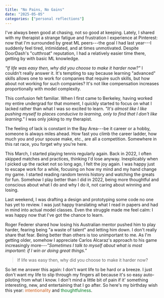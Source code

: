 ```yaml
---
title: "No Pains, No Gains"
date: "2025-05-05"
categories: ["personal reflections"]
---
```


I've always been good at chasing, not so good at keeping. Lately, I shared with my therapist a strange fatigue and frustration I experience at Pinterest: now that I'm surrounded by great ML peers---the goal I had last year---I suddenly feel tired, intimidated, and at times unmotivated. Despite DoorDash's "cutthroat" reputation, I had a relatively easier time there, getting by with basic ML knowledge.

*"If life was easy then, why did you choose to make it harder now?"* I couldn't really answer it. It's tempting to say because learning "advanced" skills allows one to work for companies that require such skills, but how about not working for such companies? It's not like compensation increases proportionally with model complexity.

This confusion felt familiar. When I first came to Berkeley, having worked my entire undergrad for that moment, I quickly started to focus on what I lacked rather than what I was so excited to learn. *"It's almost like I like pushing myself to places conducive to learning, only to find that I don't like learning."* I was only joking to my therapist.

The feeling of lack is constant in the Bay Area---be it career or a hobby, someone is always miles ahead. How fast you climb the career ladder, how much you and your spouse make, etc., are all a competition. Somewhere in this rat race, you forget why you're here.

This March, I started playing tennis regularly again. Back in 2022, I often skipped matches and practices, thinking I'd lose anyway. Inexplicably when I picked up the racket not so long ago, I felt the joy again. I was happy just to escape work for a while, focusing on how my mind and my hand change my game. I started reading random tennis history and watching the greats for fun. Somehow I play better than I did in 2022, being more thoughtful and conscious about what I do and why I do it, not caring about winning and losing.

Last weekend, I was drafting a design and prototyping some code no one has yet to review. I was just happy translating what I read in papers and had in mind into actual model classes. Even the struggle made me feel calm: I was happy now that I've got the chance to learn.

Roger Federer shared how losing his Australian mentor pushed him to play harder, fearing being "a waste of talent" and letting him down. I don't really share that fear. Being better than others is too unimportant to me. As I'm getting older, somehow I appreciate Carlos Alcaraz's approach to his game increasingly more---*"Sometimes I talk to myself about what is most important: if I win or doing great things."*

> If life was easy then, why did you choose to make it harder now?

So let me answer this again: I don't want life to be hard or a breeze. I just don't want my life to slip through my fingers all because it's so easy auto-piloting from what I know. I don't mind a little bit of pain if it' something interesting, new, and entertaining that I go after. So here's my birthday wish this year: <span style="color: #c95917">intentionality</span> and <span style="color: #007b22">thoughtfulness</span>.

